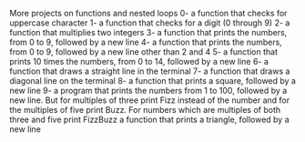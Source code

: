 More projects on functions and nested loops
0- a function that checks for uppercase character
1- a function that checks for a digit (0 through 9)
2- a function that multiplies two integers
3- a function that prints the numbers, from 0 to 9, followed by a new line
4- a function that prints the numbers, from 0 to 9, followed by a new line other than 2 and 4
5- a function that prints 10 times the numbers, from 0 to 14, followed by a new line
6- a function that draws a straight line in the terminal
7- a function that draws a diagonal line on the terminal
8- a function that prints a square, followed by a new line
9- a program that prints the numbers from 1 to 100, followed by a new line. But for multiples of three print Fizz instead of the number and for the multiples of five print Buzz. For numbers which are multiples of both three and five print FizzBuzz
a function that prints a triangle, followed by a new line
